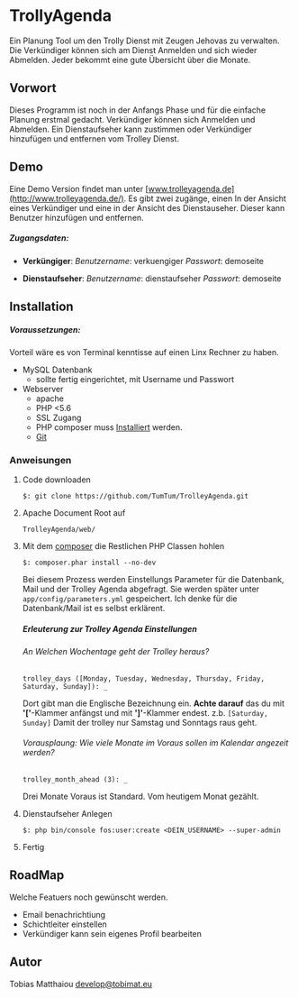 TrollyAgenda
============

Ein Planung Tool um den Trolly Dienst mit Zeugen Jehovas zu verwalten.
Die Verkündiger können sich am Dienst Anmelden und sich wieder Abmelden. Jeder bekommt eine gute Übersicht 
über die Monate.

Vorwort
--------

Dieses Programm ist noch in der Anfangs Phase und für die einfache Planung erstmal gedacht. Verkündiger können sich 
Anmelden und Abmelden. Ein Dienstaufseher kann zustimmen oder Verkündiger hinzufügen und entfernen vom Trolley Dienst.

Demo
----

Eine Demo Version findet man unter [www.trolleyagenda.de](http://www.trolleyagenda.de/).
Es gibt zwei zugänge, einen In der Ansicht eines Verkündiger und eine in der Ansicht des Dienstauseher. Dieser kann
Benutzer hinzufügen und entfernen.

##### Zugangsdaten:

- __Verküngiger__:
     _Benutzername_: verkuengiger
     _Passwort_: demoseite

- __Dienstaufseher__:
     _Benutzername_: dienstaufseher
     _Passwort_: demoseite

Installation
------------

##### Voraussetzungen:

Vorteil wäre es von Terminal kenntisse auf einen Linx Rechner zu haben.

- MySQL Datenbank
   - sollte fertig eingerichtet, mit Username und Passwort
- Webserver
    - apache
    - PHP <5.6
    - SSL Zugang
    - PHP composer muss [Installiert](https://getcomposer.org/download/) werden.
    - [Git](https://git-scm.com)

### Anweisungen

1. Code downloaden

     ``$: git clone https://github.com/TumTum/TrolleyAgenda.git``

2. Apache Document Root auf

    ``TrolleyAgenda/web/``

3. Mit dem [composer](https://getcomposer.org/) die Restlichen PHP Classen hohlen

   ``$: composer.phar install --no-dev``

   Bei diesem Prozess werden Einstellungs Parameter für die Datenbank, Mail und der Trolley Agenda abgefragt.
   Sie werden später unter ``app/config/parameters.yml`` gespeichert.
   Ich denke für die Datenbank/Mail ist es selbst erklärent.

   ##### Erleuterung zur Trolley Agenda Einstellungen

   ###### An Welchen Wochentage geht der Trolley heraus?

   ``trolley_days ([Monday, Tuesday, Wednesday, Thursday, Friday, Saturday, Sunday]): _``

   Dort gibt man die Englische Bezeichnung ein. __Achte darauf__ das du mit **'\['**-Klammer anfängst und mit  **'\]'**-Klammer endest.
   z.b. ``[Saturday, Sunday]`` Damit der trolley nur Samstag und Sonntags raus geht.

   ###### Vorausplaung: Wie viele Monate im Voraus sollen im Kalendar angezeit werden?

   ``trolley_month_ahead (3): _``

   Drei Monate Voraus ist Standard. Vom heutigem Monat gezählt.


4. Dienstaufseher Anlegen

    ``$: php bin/console fos:user:create <DEIN_USERNAME> --super-admin``

5. Fertig



RoadMap
-------

Welche Featuers noch gewünscht werden.

- Email benachrichtiung
- Schichtleiter einstellen
- Verkündiger kann sein eigenes Profil bearbeiten

Autor
-----
Tobias Matthaiou <develop@tobimat.eu>
